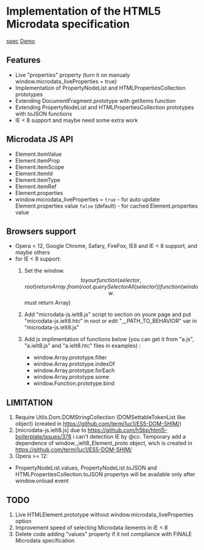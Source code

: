 # Implementation of the HTML5 Microdata specification

[spec](http://www.whatwg.org/specs/web-apps/current-work/multipage/microdata.html)
[Demo](http://jsfiddle.net/cakz8/)

## Features

 - Live "properties" property (turn it on manualy window.microdata_liveProperties = true)
 - Implementation of PropertyNodeList and HTMLPropertiesCollection prototypes
 - Extending DocumentFragment.prototype with getItems function
 - Extending PropertyNodeList and HTMLPropertiesCollection prototypes with toJSON functions
 - IE < 8 support and maybe need some extra work

## Microdata JS API

 - Element.itemValue
 - Element.itemProp
 - Element.itemScope
 - Element.itemId
 - Element.itemType
 - Element.itemRef
 - Element.properties
 - window.microdata_liveProperties = 
	`true` - for auto update Element.properties value
	`false` (default) - for cached Element.properties value

## Browsers support

 - Opera < 12, Google Chrome, Safary, FireFox, IE8 and IE < 8 support, and maybe others
 - for IE < 8 support:
    1. Set the window.$$ to your function(selector, root){return Array.from(root.querySelectorAll(selector))} function (window.$$ must return Array)
    2. Add "microdata-js.ielt8.js" script to <head> section on youre page and put "microdata-js.ielt8.htc" in root or edit "__PATH_TO_BEHAVIOR" var in "microdata-js.ielt8.js"
    3. Add js implimentation of functions below (you can get it from "a.js", "a.ielt8.js" and "a.ielt8.htc" files in examples) :
   
        - window.Array.prototype.filter
        - window.Array.prototype.indexOf
        - window.Array.prototype.forEach
        - window.Array.prototype.some
        - window.Function.prototype.bind

## LIMITATION

 1. Require Utils.Dom.DOMStringCollection (DOMSettableTokenList like object) (created in https://github.com/termi1uc1/ES5-DOM-SHIM/)
 2. [microdata-js.ielt8.js] due to https://github.com/h5bp/html5-boilerplate/issues/378 i can't detection IE by @cc. Temporary add a dependence of window._ielt8_Element_proto object, wich is created in https://github.com/termi1uc1/ES5-DOM-SHIM/
 3. Opera >= 12:
  - PropertyNodeList.values, PropertyNodeList.toJSON and HTMLPropertiesCollection.toJSON propertys will be available only after window.onload event

## TODO

 1. Live HTMLElement.prototype without window.microdata_liveProperties option
 2. Improvement speed of selecting Microdata ilements in IE < 8
 3. Delete code adding "values" property if it not compliance with FINALE Microdata specification

